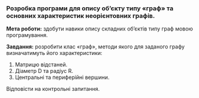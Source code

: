 ### Розробка програми для опису об’єкту типу «граф» та основних характеристик неорієнтовних графів.

**Мета роботи:** здобути навики опису складних об’єктів типу граф мовою
програмування.

**Завдання:** розробити клас «граф», методи якого для заданого графу
визначатимуть його характеристики:
1. Матрицю відстаней.
2. Діаметр D та радіус R.
3. Центральні та периферійні вершини.

Відповісти на контрольні запитання.